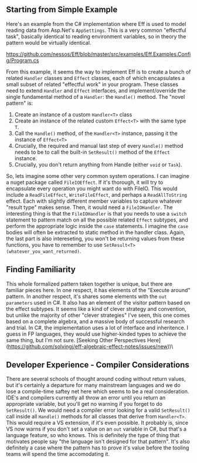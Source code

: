## Starting from Simple Example  

Here's an example from the C# implementation where Eff is used to model reading data from Asp.Net's `AppSettings`. This is a very common "effectful task", basically identical to reading environment variables, so in theory the pattern would be virtually identical. 

https://github.com/nessos/Eff/blob/master/src/examples/Eff.Examples.Config/Program.cs

 	
From this example, it seems the way to implement Eff is to create a bunch of related `Handler` classes and `Effect` classes, each of which encapsulates a small subset of related "effectful work" in your program. These classes need to extend `Handler` and `Effect` interfaces, and implement/override the single fundamental method of a `Handler`: the `Handle()` method.  The "novel pattern" is: 

1. Create an instance of a custom `Handler<T>` class
2. Create an instance of the related custom `Effect<T>` with the same type `T`. 
3. Call the `Handle()` method, of the `Handler<T>` instance, passing it the instance of `Effect<T>`
4. Crucially, the required and manual last step of every `Handle()` method needs to be to call the built-in `SetResult()` method of the `Effect` instance.  
5. Crucially, you don't return anything from Handle (either `void` or `Task`).

So, lets imagine some other very common system operations.  I can imagine a nuget package called `FileIOEffect`.  If it's thorough, it will try to encapsulate every operation you might want do with FileIO.  This would include a `ReadFileEffect`, `WriteFileEffect`, and perhaps a `ReadAllToString` effect.  Each with slightly different member variables to capture whatever "result type" makes sense.  Then, it would need a `FileIOHandler`.  The interesting thing is that the `FileIOHandler` is that you needs to use a `switch` statement to pattern match on all the possible related `Effect` subtypes, and perform the appropriate logic inside the `case` statements.  I imagine the `case` bodies will often be extracted to static method in the handler class.  Again, the last part is also intereseting, you won't be returning values from these functions, you have to remember to use `SetResult<T>(whatever_you_want_returned)`. 

## Finding Familiarity  

This whole formalized pattern taken together is unique, but there are familiar pieces here.  In one respect, it has elements of the "Execute around" pattern. In another respect, it's shares some elements with the `out parameters` used in C#.   It also has an element of the visitor pattern based on the effect subtypes.  It seems like a kind of clever strategy and convention, but unlike the majority of other "clever strategies" I've seen, this one comes based on a complete algebra, and a massive body of successful research and trial. In C#, the implementation uses a lot of interface and inheritence.  I guess in FP languages, they would use higher-kinded types to achieve the same thing, but I'm not sure.  [Seeking Other Perspectives Here] (https://github.com/solvingj/eff-algebraic-effect-notes/issues/new))\

## Developer Experience - Compiler Considerations  

There are several schools of thought around coding without return values, but it's certainly a departure for many mainstream languages and we do lose a compile-time saftey net here which seems to be a real consideration.  IDE's and compilers currently all throw an error until you return an appropriate variable, but you'll get no warning if you forget to do `SetResult()`.  We would need a compiler error looking for a valid `SetResult()` call inside all `Handle()` methods for all  classes that derive from `Handler<T>`.  This would require a VS extension, if it's even possible. It probably is, since VS now warns if you don't set a value on an `out` variable in C#, but that's a language feature, so who knows.  This is definitely the type of thing that motivates people say "the language isn't designed for that pattern".  It's also definitely a case where the pattern has to prove it's value before the tooling teams will spend the time accomodating it. 